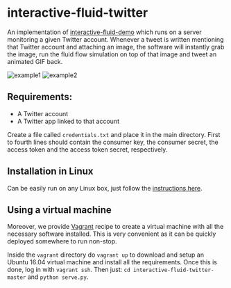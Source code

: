 # interactive-fluid-twitter

An implementation of [interactive-fluid-demo](https://github.com/ngcm/interactive-fluid-demo) which runs on a server monitoring a given Twitter account. Whenever a tweet is written mentioning that Twitter account and attaching an image, the software will instantly grab the image, run the fluid flow simulation on top of that image and tweet an animated GIF back.

![example1](https://user-images.githubusercontent.com/4785303/35059288-8757857c-fbb2-11e7-9b96-b0d32f02744f.gif)
![example2](https://user-images.githubusercontent.com/4785303/35060001-eb033510-fbb4-11e7-8d14-384632987b6b.gif)

## Requirements:

 * A Twitter account
 * A Twitter app linked to that account

Create a file called `credentials.txt` and place it in the main directory. First to fourth lines should contain the consumer key, the consumer secret, the access token and the access token secret, respectively.

## Installation in Linux
Can be easily run on any Linux box, just follow the [instructions here](https://github.com/ngcm/interactive-fluid-demo#installation).

## Using a virtual machine
Moreover, we provide [Vagrant](https://www.vagrantup.com/) recipe to create a virtual machine with all the necessary software installed. This is very convenient as it can be quickly deployed somewhere to run non-stop.

Inside the `vagrant` directory do `vagrant up` to download and setup an Ubuntu 16.04 virtual machine and install all the requirements. Once this is done, log in with `vagrant ssh`. Then just: `cd interactive-fluid-twitter-master` and `python serve.py`.
